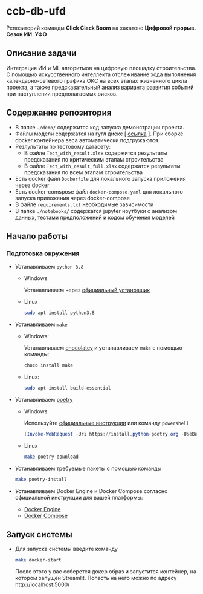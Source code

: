 # ccb-db-ufd

Репозиторий команды **Click Clack Boom** на хакатоне **Цифровой прорыв. Сезон ИИ. УФО**

## Описание задачи

Интеграция ИИ и ML алгоритмов на
цифровую площадку строительства. С
помощью искусственного интеллекта
отслеживание хода выполнения
календарно-сетевого графика ОКС на всех
этапах жизненного цикла проекта, а также
предсказательный анализ варианта
развития событий при наступлении предполагаемых рисков.

## Содержание репозитория

- В папке `./demo/` содержится код запуска демонстрации проекта.
- Файлы модели содержатся на гугл
  диске [ [ссылка](https://drive.google.com/drive/folders/1Lus6H4BIwl84cLMAkCFTg979xBv1Y5K9?usp=sharing) ].
  При сборке docker контейнера веса автоматически подгружаются.
- Резлультаты по тестовому датасету:
    - В файле `Тест_with_result.xlsx` содержится результаты предсказания по критическим
      этапам строительства
    - В файле `Тест_with_result_full.xlsx` содержатся результаты предсказания по всем
      этапам строительства
- Есть docker файл `Dockerfile` для локального запуска приложения через docker
- Есть docker-comspose файл `docker-compose.yaml` для локального запуска приложения через
  docker-compose
- В файле `requirements.txt` необходимые зависимости
- В папке `./notebooks/` содержатся jupyter ноутбуки с анализом данных, тестами предположений и кодом обучения моделей
## Начало работы

### Подготовка окружения

- Устанавливаем `python 3.8`
    - Windows

      Устанавливаем через [официальный установщик](https://www.python.org/downloads/)

    - Linux

        ```bash
        sudo apt install python3.8
        ```

- Устанавливаем `make`
    - Windows:

      Устанавливаем [chocolatey](https://chocolatey.org/install) и устанавливаем `make` с
      помощью команды:

        ```powershell
        choco install make
        ```

    - Linux:

        ```bash
        sudo apt install build-essential
        ```

- Устанавливаем [poetry](https://python-poetry.org/docs/#installation)
    - Windows

      Используйте [официальные инструкции](https://python-poetry.org/docs/#windows-powershell-install-instructions)
      или команду `powershell`

        ```powershell
        (Invoke-WebRequest -Uri https://install.python-poetry.org -UseBasicParsing).Content | py -
        ```

    - Linux

        ```bash
        make poetry-download
        ```
- Устанавливаем требуемые пакеты с помощью команды
    ```bash
    make poetry-install
    ```
- Устанавливаем Docker Engine и Docker Compose согласно официальной инструкции для вашей
  платформы:
    - [Docker Engine](https://docs.docker.com/engine/install/)
    - [Docker Compose](https://docs.docker.com/compose/install/)

## Запуск системы

- Для запуска системы введите команду
    ```bash
    make docker-start
    ```
  После этого у вас соберется докер образ и запустится контейнер, на котором запущен
  Streamlit.
  Попасть на него можно по адресу http://localhost:5000/